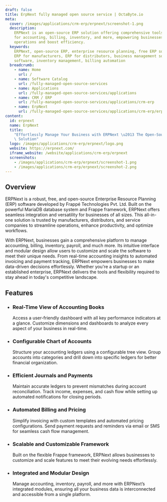 ```yaml
---
draft: false
title: ErpNext fully managed open source service | OctaByte.io
meta:
  cover: /images/applications/crm-erp/erpnext/screenshot-1.png
  description:
    ERPNext is an open-source ERP solution offering comprehensive tools
    for accounting, billing, inventory, and more, empowering businesses to streamline
    operations and boost efficiency.
  keywords:
    ERPNext, open-source ERP, enterprise resource planning, free ERP software,
    ERP for manufacturers, ERP for distributors, business management software, accounting
    software, inventory management, billing automation
  breadcrumb:
    - name: Home
      url: /
    - name: Software Catalog
      url: /fully-managed-open-source-services
    - name: Applications
      url: /fully-managed-open-source-services/applications
    - name: CRM / ERP
      url: /fully-managed-open-source-services/applications/crm-erp
    - name: ErpNext
      url: /fully-managed-open-source-services/applications/crm-erp/erpnext
content:
  id: erpnext
  name: ErpNext
  title:
    "Effortlessly Manage Your Business with ERPNext \u2013 The Open-Source ERP\
    \ Solution"
  logo: /images/applications/crm-erp/erpnext/logo.png
  website: https://erpnext.com/
  iframe_website: /website/applications/crm-erp/erpnext
  screenshots:
    - /images/applications/crm-erp/erpnext/screenshot-1.png
    - /images/applications/crm-erp/erpnext/screenshot-2.png
---
```


## Overview

ERPNext is a robust, free, and open-source Enterprise Resource Planning (ERP) software developed by Frappé Technologies Pvt. Ltd. Built on the powerful MariaDB database system and Frappe framework, ERPNext offers seamless integration and versatility for businesses of all sizes. This all-in-one solution is trusted by manufacturers, distributors, and service companies to streamline operations, enhance productivity, and optimize workflows.

With ERPNext, businesses gain a comprehensive platform to manage accounting, billing, inventory, payroll, and much more. Its intuitive interface and modular design allow users to customize and scale the software to meet their unique needs. From real-time accounting insights to automated invoicing and payment tracking, ERPNext empowers businesses to make data-driven decisions effortlessly. Whether you're a startup or an established enterprise, ERPNext delivers the tools and flexibility required to stay ahead in today's competitive landscape.

## Features

- ### Real-Time View of Accounting Books

  Access a user-friendly dashboard with all key performance indicators at a glance. Customize dimensions and dashboards to analyze every aspect of your business in real-time.

- ### Configurable Chart of Accounts

  Structure your accounting ledgers using a configurable tree view. Group accounts into categories and drill down into specific ledgers for better financial organization.

- ### Efficient Journals and Payments

  Maintain accurate ledgers to prevent mismatches during account reconciliation. Track income, expenses, and cash flow while setting up automated notifications for closing periods.

- ### Automated Billing and Pricing

  Simplify invoicing with custom templates and automated pricing configurations. Send payment requests and reminders via email or SMS for seamless cash flow management.

- ### Scalable and Customizable Framework

  Built on the flexible Frappe framework, ERPNext allows businesses to customize and scale features to meet their evolving needs effortlessly.

- ### Integrated and Modular Design

  Manage accounting, inventory, payroll, and more with ERPNext’s integrated modules, ensuring all your business data is interconnected and accessible from a single platform.
